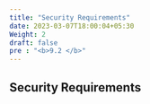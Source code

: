 ```yaml
---
title: "Security Requirements"
date: 2023-03-07T18:00:04+05:30
Weight: 2
draft: false
pre : "<b>9.2 </b>"
---
```


## Security Requirements
